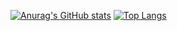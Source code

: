 [![Anurag's GitHub stats](https://github-readme-stats.vercel.app/api?username=hamzahasann&show_icons=true&theme=dracula&count_private=true)](https://github.com/anuraghazra/github-readme-stats)
[![Top Langs](https://github-readme-stats.vercel.app/api/top-langs/?username=hamzahasann&layout=compact&theme=dracula&count_private=true)](https://github.com/anuraghazra/github-readme-stats)
